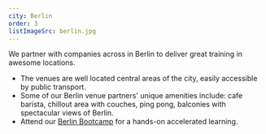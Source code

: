 ```yaml
---
city: Berlin
order: 3
listImageSrc: berlin.jpg
---
```


We partner with companies across in Berlin to deliver great training in awesome locations.

- The venues are well located central areas of the city, easily accessible by public transport.
- Some of our Berlin venue partners' unique amenities include: cafe barista, chillout area with couches, ping pong, balconies with spectacular views of Berlin.
- Attend our [Berlin Bootcamp](/react/training/bootcamp/berlin) for a hands-on accelerated learning.
